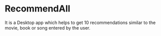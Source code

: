 # RecommendAll
It is a Desktop app which helps to get 10 recommendations similar to the movie, book or song entered by the user.
